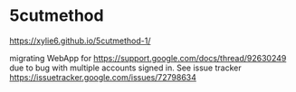 # 5cutmethod

https://xylie6.github.io/5cutmethod-1/

migrating WebApp for https://support.google.com/docs/thread/92630249 due to bug with multiple accounts signed in. See issue tracker https://issuetracker.google.com/issues/72798634
